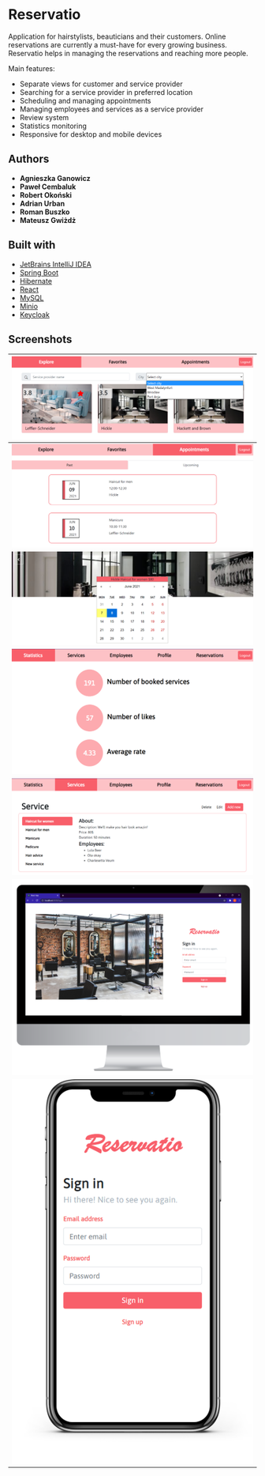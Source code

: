 # Reservatio

Application for hairstylists, beauticians and their customers. Online reservations are currently a must-have for every
growing business. Reservatio helps in managing the reservations and reaching more people.

Main features:

* Separate views for customer and service provider
* Searching for a service provider in preferred location
* Scheduling and managing appointments
* Managing employees and services as a service provider
* Review system
* Statistics monitoring
* Responsive for desktop and mobile devices

## Authors

* **Agnieszka Ganowicz**
* **Paweł Cembaluk**
* **Robert Okoński**
* **Adrian Urban**
* **Roman Buszko**
* **Mateusz Gwiżdż**

## Built with

* [JetBrains IntelliJ IDEA](https://www.jetbrains.com/idea/)
* [Spring Boot](https://spring.io/)
* [Hibernate](https://hibernate.org/)
* [React](https://reactjs.org/)
* [MySQL](https://www.mysql.com/)
* [Minio](https://min.io/)
* [Keycloak](https://www.keycloak.org/)

## Screenshots

| <img src="screenshots/explore.png"> |
|:----------------------------------------:|
| <img src="screenshots/appointments.png"> |
| <img src="screenshots/calendar.png"> |
| <img src="screenshots/statistics.png"> |
| <img src="screenshots/services.png"> |
| <img src="screenshots/pc.png"> |
| <img src="screenshots/mobile.png"> |
